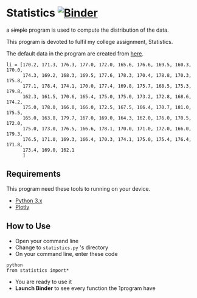 # Statistics [![Binder](http://mybinder.org/badge.svg)](http://mybinder.org:/repo/z-fikar/statistics)

a ~~simple~~ program is used to compute the distribution of the data.

This program is devoted to fulfil my college assignment, Statistics.

The default data in the program are created from [here](https://github.com/Z-Fikar/country-data/blob/master/src/country-avg-male-height.json).
```
li = [170.2, 171.3, 176.3, 177.0, 172.0, 165.6, 176.6, 169.5, 160.3, 170.0,
      174.3, 169.2, 168.3, 169.5, 177.6, 178.3, 170.4, 178.8, 170.3, 175.8,
      177.1, 178.4, 174.1, 170.0, 177.4, 169.8, 175.7, 168.5, 175.3, 179.8,
      162.3, 161.5, 170.6, 165.4, 175.0, 175.0, 173.2, 172.8, 168.6, 174.2,
      175.0, 178.0, 166.0, 166.0, 172.5, 167.5, 166.4, 170.7, 181.0, 175.5,
      165.0, 163.8, 179.7, 167.0, 169.0, 164.3, 162.0, 176.0, 170.5, 172.0,
      175.0, 173.0, 176.5, 166.6, 178.1, 170.0, 171.0, 172.0, 166.0, 179.3,
      176.5, 171.0, 169.3, 166.4, 170.3, 174.1, 175.0, 175.4, 176.4, 171.8,
      173.4, 169.0, 162.1
      ]
```

## Requirements
This program need these tools to running on your device.
- [Python 3.x](https://www.python.org/downloads/)
- [Plotly](https://plot.ly)

## How to Use
- Open your command line
- Change to `statistics.py` 's directory
- On your command line, enter these code
```
python
from statistics import*
```
- You are ready to use it
- **Launch Binder** to see every function the 1program have